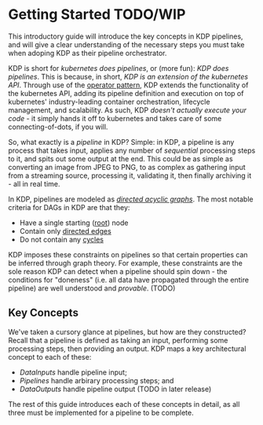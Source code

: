 # Getting Started TODO/WIP

This introductory guide will introduce the key concepts in KDP pipelines, and will give a clear understanding of the necessary steps you must take when adoping KDP as their pipeline orchestrator.

KDP is short for *kubernetes does pipelines*, or (more fun): *KDP does pipelines*. This is because, in short, *KDP is an extension of the kubernetes API*. Through use of the [operator pattern](https://kubernetes.io/docs/concepts/extend-kubernetes/operator/), KDP extends the functionality of the kubernetes API, adding its pipeline definition and execution on top of kubernetes' industry-leading container orchestration, lifecycle management, and scalability. As such, KDP *doesn't actually execute your code* - it simply hands it off to kubernetes and takes care of some connecting-of-dots, if you will.

So, what exactly is a *pipeline* in KDP? Simple: in KDP, a pipeline is any process that takes input, applies any number of *sequential* processing steps to it, and spits out some output at the end. This could be as simple as converting an image from JPEG to PNG, to as complex as gathering input from a streaming source, processing it, validating it, then finally archiving it - all in real time. 

In KDP, pipelines are modeled as *[directed acyclic graphs](https://en.wikipedia.org/wiki/Directed_acyclic_graph)*. The most notable criteria for DAGs in KDP are that they:

 - Have a single starting ([root](https://en.wikipedia.org/wiki/Glossary_of_graph_theory#root)) node
 - Contain only [directed edges](https://en.wikipedia.org/wiki/Glossary_of_graph_theory#direction)
 - Do not contain any [cycles](https://en.wikipedia.org/wiki/Cycle_(graph_theory))

KDP imposes these constraints on pipelines so that certain properties can be inferred through graph theory. For example, these constraints are the sole reason KDP can detect when a pipeline should spin down - the conditions for "doneness" (i.e. all data have propagated through the entire pipeline) are well understood and *provable*. (TODO)

## Key Concepts

We've taken a cursory glance at pipelines, but how are they constructed? Recall that a pipeline is defined as taking an input, performing some processing steps, then providing an output. KDP maps a key architectural concept to each of these:

 - *DataInputs* handle pipeline input;
 - *Pipelines* handle arbirary processing steps; and
 - *DataOutputs* handle pipeline output (TODO in later release)

The rest of this guide introduces each of these concepts in detail, as all three must be implemented for a pipeline to be complete.